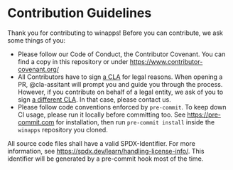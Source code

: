 # Contribution Guidelines

Thank you for contributing to winapps! Before you can contribute, we ask some things of you:

- Please follow our Code of Conduct, the Contributor Covenant. You can find a copy in this repository or under https://www.contributor-covenant.org/
- All Contributors have to sign [a CLA](https://gist.github.com/oskardotglobal/35f0a72eb45fcc7087e535561383dbc5) for legal reasons. When opening a PR, @cla-assitant will prompt you and guide you through the process. However, if you contribute on behalf of a legal entity, we ask of you to sign [a different CLA](https://gist.github.com/oskardotglobal/75a8cc056e56a439fa6a1551129ae47f). In that case, please contact us.
- Please follow code conventions enforced by `pre-commit`. To keep down CI usage, please run it locally before committing too.
  See <https://pre-commit.com> for installation, then run `pre-commit install` inside the `winapps` repository you cloned.

All source code files shall have a valid SPDX-Identifier. For more information, see <https://spdx.dev/learn/handling-license-info/>.
This identifier will be generated by a pre-commit hook most of the time.
